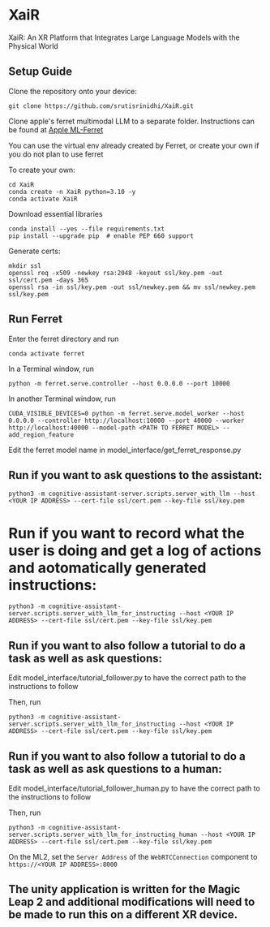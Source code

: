 # XaiR
XaiR: An XR Platform that Integrates Large Language Models with the Physical World


 ## Setup Guide

Clone the repository onto your device:

```
git clone https://github.com/srutisrinidhi/XaiR.git
```

Clone apple's ferret multimodal LLM to a separate folder. Instructions can be found at [Apple ML-Ferret](https://github.com/apple/ml-ferret) 


You can use the virtual env already created by Ferret, or create your own if you do not plan to use ferret

To create your own:

```
cd XaiR
conda create -n XaiR python=3.10 -y
conda activate XaiR
```

Download essential libraries

```
conda install --yes --file requirements.txt
pip install --upgrade pip  # enable PEP 660 support
```

Generate certs:
```
mkdir ssl
openssl req -x509 -newkey rsa:2048 -keyout ssl/key.pem -out ssl/cert.pem -days 365
openssl rsa -in ssl/key.pem -out ssl/newkey.pem && mv ssl/newkey.pem ssl/key.pem
```

## Run Ferret
Enter the ferret directory and run
```
conda activate ferret
```

In a Terminal window, run
```
python -m ferret.serve.controller --host 0.0.0.0 --port 10000
```

In another Terminal window, run
```
CUDA_VISIBLE_DEVICES=0 python -m ferret.serve.model_worker --host 0.0.0.0 --controller http://localhost:10000 --port 40000 --worker http://localhost:40000 --model-path <PATH TO FERRET MODEL> --add_region_feature
```

Edit the ferret model name in model_interface/get_ferret_response.py

## Run if you want to ask questions to the assistant:
```
python3 -m cognitive-assistant-server.scripts.server_with_llm --host <YOUR IP ADDRESS> --cert-file ssl/cert.pem --key-file ssl/key.pem
```

# Run if you want to record what the user is doing and get a log of actions and aotomatically generated instructions:
```
python3 -m cognitive-assistant-server.scripts.server_with_llm_for_instructing --host <YOUR IP ADDRESS> --cert-file ssl/cert.pem --key-file ssl/key.pem
```

## Run if you want to also follow a tutorial to do a task as well as ask questions:

Edit model_interface/tutorial_follower.py to have the correct path to the instructions to follow

Then, run

```
python3 -m cognitive-assistant-server.scripts.server_with_llm_for_instructing --host <YOUR IP ADDRESS> --cert-file ssl/cert.pem --key-file ssl/key.pem
```

## Run if you want to also follow a tutorial to do a task as well as ask questions to a human:

Edit model_interface/tutorial_follower_human.py to have the correct path to the instructions to follow

Then, run

```
python3 -m cognitive-assistant-server.scripts.server_with_llm_for_instructing_human --host <YOUR IP ADDRESS> --cert-file ssl/cert.pem --key-file ssl/key.pem
```


On the ML2, set the `Server Address` of the `WebRTCConnection` component to `https://<YOUR IP ADDRESS>:8000`

 ## The unity application is written for the Magic Leap 2 and additional modifications will need to be made to run this on a different XR device.
